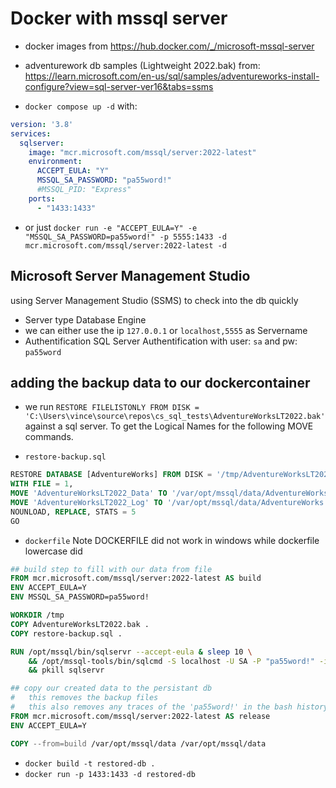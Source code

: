 # Docker with mssql server

- docker images from https://hub.docker.com/_/microsoft-mssql-server
- adventurework db samples (Lightweight 2022.bak) from: https://learn.microsoft.com/en-us/sql/samples/adventureworks-install-configure?view=sql-server-ver16&tabs=ssms

- `docker compose up -d` with:
```yaml
version: '3.8'
services:
  sqlserver:
    image: "mcr.microsoft.com/mssql/server:2022-latest"
    environment:
      ACCEPT_EULA: "Y"
      MSSQL_SA_PASSWORD: "pa55word!"
      #MSSQL_PID: "Express"
    ports:
      - "1433:1433"
```

- or just `docker run -e "ACCEPT_EULA=Y" -e "MSSQL_SA_PASSWORD=pa55word!" -p 5555:1433 -d mcr.microsoft.com/mssql/server:2022-latest -d`

## Microsoft Server Management Studio
using Server Management Studio (SSMS) to check into the db quickly
- Server type Database Engine
- we can either use the ip `127.0.0.1` or `localhost,5555` as Servername
- Authentification SQL Server Authentification with user: `sa` and pw: `pa55word`

## adding the backup data to our dockercontainer
- we run `RESTORE FILELISTONLY FROM DISK = 'C:\Users\vince\source\repos\cs_sql_tests\AdventureWorksLT2022.bak'` against a sql server. To get the Logical Names for the following MOVE commands.

- `restore-backup.sql`
```sql
RESTORE DATABASE [AdventureWorks] FROM DISK = '/tmp/AdventureWorksLT2022.bak'
WITH FILE = 1,
MOVE 'AdventureWorksLT2022_Data' TO '/var/opt/mssql/data/AdventureWorks.mdf'
MOVE 'AdventureWorksLT2022_Log' TO '/var/opt/mssql/data/AdventureWorks.ldf'
NOUNLOAD, REPLACE, STATS = 5
GO
```

- `dockerfile`      Note DOCKERFILE did not work in windows while dockerfile lowercase did
```DOCKERFILE
## build step to fill with our data from file
FROM mcr.microsoft.com/mssql/server:2022-latest AS build
ENV ACCEPT_EULA=Y
ENV MSSQL_SA_PASSWORD=pa55word!

WORKDIR /tmp
COPY AdventureWorksLT2022.bak .
COPY restore-backup.sql .

RUN /opt/mssql/bin/sqlservr --accept-eula & sleep 10 \
    && /opt/mssql-tools/bin/sqlcmd -S localhost -U SA -P "pa55word!" -i /tmp/restore-backup.sql \
    && pkill sqlservr

## copy our created data to the persistant db
#   this removes the backup files
#   this also removes any traces of the 'pa55word!' in the bash history/ENV etc.
FROM mcr.microsoft.com/mssql/server:2022-latest AS release
ENV ACCEPT_EULA=Y

COPY --from=build /var/opt/mssql/data /var/opt/mssql/data
```
- `docker build -t restored-db .`
- `docker run -p 1433:1433 -d restored-db`